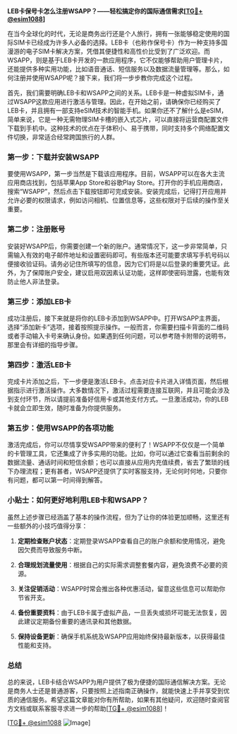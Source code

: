 **LEB卡保号卡怎么注册WSAPP？——轻松搞定你的国际通信需求[[TG💪+ @esim1088](https://t.me/s/esim1088)]**

在当今全球化的时代，无论是商务出行还是个人旅行，拥有一张能够稳定使用的国际SIM卡已经成为许多人必备的选择。LEB卡（也称作保号卡）作为一种支持多国漫游的电子SIM卡解决方案，凭借其便捷性和高性价比受到了广泛欢迎。而WSAPP，则是基于LEB卡开发的一款应用程序，它不仅能够帮助用户管理卡片，还能提供多种实用功能，比如语音通话、短信服务以及数据流量管理等。那么，如何注册并使用WSAPP呢？接下来，我们将一步步教你完成这个过程。

首先，我们需要明确LEB卡和WSAPP之间的关系。LEB卡是一种虚拟SIM卡，通过WSAPP这款应用进行激活与管理。因此，在开始之前，请确保你已经购买了LEB卡，并且拥有一部支持eSIM技术的智能手机。如果你还不了解什么是eSIM，简单来说，它是一种无需物理SIM卡槽的嵌入式芯片，可以直接将运营商配置文件下载到手机中。这种技术的优点在于体积小、易于携带，同时支持多个网络配置文件切换，非常适合经常跨国旅行的人群。

### 第一步：下载并安装WSAPP

要使用WSAPP，第一步当然是下载该应用程序。目前，WSAPP可以在各大主流应用商店找到，包括苹果App Store和谷歌Play Store。打开你的手机应用商店，搜索“WSAPP”，然后点击下载按钮即可完成安装。安装完成后，记得打开应用并允许必要的权限请求，例如访问相机、位置信息等，这些权限对于后续的操作至关重要。

### 第二步：注册账号

安装好WSAPP后，你需要创建一个新的账户。通常情况下，这一步非常简单，只需输入有效的电子邮件地址和设置密码即可。有些版本还可能要求填写手机号码以便接收验证码。请务必记住所填写的信息，因为它们将是以后登录的重要凭证。此外，为了保障账户安全，建议启用双因素认证功能，这样即使密码泄露，也能有效防止他人非法登录。

### 第三步：添加LEB卡

成功注册后，接下来就是将你的LEB卡添加到WSAPP中。打开WSAPP主界面，选择“添加新卡”选项，接着按照提示操作。一般而言，你需要扫描卡背面的二维码或者手动输入卡号来确认身份。如果遇到任何问题，可以参考随卡附带的说明书，那里会有详细的指导步骤。

### 第四步：激活LEB卡

完成卡片添加之后，下一步便是激活LEB卡。点击对应卡片进入详情页面，然后根据指示进行激活操作。大多数情况下，激活过程需要连接互联网，并且可能会涉及到支付环节，所以请提前准备好信用卡或其他支付方式。一旦激活成功，你的LEB卡就会立即生效，随时准备为你提供服务。

### 第五步：使用WSAPP的各项功能

激活完成后，你可以尽情享受WSAPP带来的便利了！WSAPP不仅仅是一个简单的卡管理工具，它还集成了许多实用的功能。比如，你可以通过它查看当前剩余的数据流量、通话时间和短信余额；也可以直接从应用内充值续费，省去了繁琐的线下办理流程；更有甚者，WSAPP还提供了实时客服支持，无论何时何地，只要你有问题，都可以第一时间得到解答。

### 小贴士：如何更好地利用LEB卡和WSAPP？

虽然上述步骤已经涵盖了基本的操作流程，但为了让你的体验更加顺畅，这里还有一些额外的小技巧值得分享：

1. **定期检查账户状态**：定期登录WSAPP查看自己的账户余额和使用情况，避免因欠费而导致服务中断。
   
2. **合理规划流量使用**：根据自己的实际需求调整套餐内容，避免浪费不必要的资源。

3. **关注促销活动**：WSAPP时常会推出各种优惠活动，留意这些信息可以帮助你节省开支。

4. **备份重要资料**：由于LEB卡属于虚拟产品，一旦丢失或损坏可能无法恢复，因此建议定期备份重要的通讯录和其他数据。

5. **保持设备更新**：确保手机系统及WSAPP应用始终保持最新版本，以获得最佳性能和支持。

### 总结

总的来说，LEB卡结合WSAPP为用户提供了极为便捷的国际通信解决方案。无论是商务人士还是普通游客，只要按照上述指南正确操作，就能快速上手并享受到优质的通信服务。希望这篇文章能对你有所帮助，如果有其他疑问，欢迎随时查阅官方文档或联系客服寻求进一步的帮助[[TG💪+ @esim1088](https://t.me/s/esim1088)]！

[[TG💪+ @esim1088](https://t.me/s/esim1088) ![Image](https://i.postimg.cc/4NQfJmqS/Snipaste-2025-05-13-00-14-12.png)]